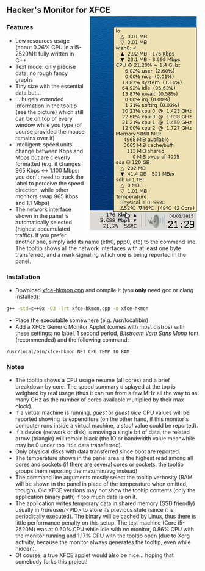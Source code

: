 ## Hacker's Monitor for XFCE<img align="right" src="hkmon.png" />

### Features

* Low resources usage (about 0.26% CPU in a i5-2520M): fully written in C++
* Text mode: only precise data, no rough fancy graphs
* Tiny size with the essential data but...
* ... hugely extended information in the tooltip (see the picture) which still can be on top of every window while you type (of course provided the mouse remains over it)
* Intelligent: speed units change between Kbps and Mbps but are cleverly formatted (e.g. it changes 965 Kbps ↔ 1.100 Mbps: you don't need to track the label to perceive the speed direction, while other monitors swap 965 Kbps and 1.1 Mbps)
* The network interface shown in the panel is automatically selected (highest accumulated traffic). If you prefer another one, simply add its name (eth0, ppp0, etc) to the command line. The tooltip shows all the network interfaces with at least one byte transferred, and a mark signaling which one is being reported in the panel.

### Installation

* Download [xfce-hkmon.cpp](xfce-hkmon.cpp) and compile it (you **only** need gcc or clang installed):
```bash
g++ -std=c++0x -O3 -lrt xfce-hkmon.cpp -o xfce-hkmon
```
* Place the executable somewhere (e.g. /usr/local/bin)
* Add a XFCE Generic Monitor Applet (comes with most distros) with these settings: no label, 1 second period, *Bitstream Vera Sans Mono* font (recommended) and the following command:
```
/usr/local/bin/xfce-hkmon NET CPU TEMP IO RAM
```

### Notes

* The tooltip shows a CPU usage resume (all cores) and a brief breakdown by core. The speed summary displayed at the top is weighted by real usage (thus it can run from a few MHz all the way to as many GHz as the number of cores available multiplied by their max clock).
* If a virtual machine is running, *guest* or *guest nice* CPU values will be reported showing its expenditure (on the other hand, if this monitor's computer runs inside a virtual machine, a *steal* value could be reported).
* If a device (network or disk) is moving a single bit of data, the related arrow (triangle) will remain black (the IO or bandwidth value meanwhile may be 0 under too little data transferred).
* Only physical disks with data transferred since boot are reported.
* The temperature shown in the panel area is the highest read among all cores and sockets (if there are several cores or sockets, the tooltip groups them reporting the max/min/avg instead)
* The command line arguments mostly select the tooltip verbosity (RAM will be shown in the panel in place of the temperature when omitted, though). Old XFCE versions may not show the tooltip contents (only the application binary path) if too much data is on it.
* The application writes temporary data in shared memory (SSD friendly) usually in /run/user/\<PID\> to store its previous state (since it is periodically executed). The binary will be cached by Linux, thus there is little performance penalty on this setup. The test machine (Core i5-2520M) was at 0.60% CPU while idle with no monitor, 0.86% CPU with the monitor running and 1.17% CPU with the tooltip open (due to Xorg activity, because the monitor always generates the tooltip, even while hidden).
* Of course, a true XFCE applet would also be nice... hoping that somebody forks this project!
